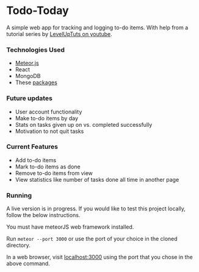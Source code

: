 # Todo-Today
A simple web app for tracking and logging to-do items. With help from a tutorial series by [LevelUpTuts on youtube](https://www.youtube.com/channel/UCyU5wkjgQYGRB0hIHMwm2Sg).

### Technologies Used
- [Meteor.js](https://www.meteor.com/)
- React
- MongoDB
- These [packages](https://github.com/rkhaled98/Todo-Today/blob/master/.meteor/packages)

### Future updates
- User account functionality
- Make to-do items by day
- Stats on tasks given up on vs. completed successfully
- Motivation to not quit tasks

### Current Features
- Add to-do items
- Mark to-do items as done
- Remove to-do items from view
- View statistics like number of tasks done all time in another page

### Running
A live version is in progress. If you would like to test this project locally, follow the below instructions.

You must have meteorJS web framework installed. 

Run `meteor --port 3000` or use the port of your choice in the cloned directory.

In a web browser, visit [localhost:3000](http://localhost:3000/) using the port that you chose in the above command.
